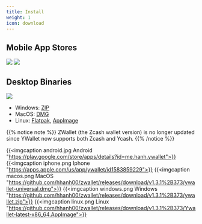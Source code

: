 ```yaml
---
title: Install
weight: 1
icon: download
---
```


## Mobile App Stores

<a href="https://play.google.com/store/apps/details?id=me.hanh.ywallet"><img class="download-badge" src="../google-store-badge.svg"></a>
<a href="https://apps.apple.com/us/app/ywallet/id1583859229"><img class="download-badge" src="../apple-store-badge.svg"></a>

## Desktop Binaries
<a href="https://www.microsoft.com/en-us/p/ywallet/9pjz924hs2s6"><img class="download-badge" src="../microsoft-store-badge.svg"></a>
- Windows: [ZIP](https://github.com/hhanh00/zwallet/releases/download/v1.3.1%2B373/ywallet.zip)
- MacOS: [DMG](https://github.com/hhanh00/zwallet/releases/download/v1.3.1%2B373/ywallet-universal.dmg)
- Linux: [Flatpak](https://github.com/hhanh00/zwallet/releases/download/v1.3.1%2B373/ywallet.flatpak),
[AppImage](https://github.com/hhanh00/zwallet/releases/download/v1.3.1%2B373/Ywallet-latest-x86_64.AppImage)

{{% notice note %}}
ZWallet (the Zcash wallet version) is no longer updated since YWallet now supports both Zcash and Ycash. 
{{% /notice %}} 

{{<imgcaption android.jpg Android "https://play.google.com/store/apps/details?id=me.hanh.ywallet">}}
{{<imgcaption iphone.png Iphone "https://apps.apple.com/us/app/ywallet/id1583859229">}}
{{<imgcaption macos.png MacOS "https://github.com/hhanh00/zwallet/releases/download/v1.3.1%2B373/ywallet-universal.dmg">}}
{{<imgcaption windows.png Windows "https://github.com/hhanh00/zwallet/releases/download/v1.3.1%2B373/ywallet.zip">}}
{{<imgcaption linux.png Linux "https://github.com/hhanh00/zwallet/releases/download/v1.3.1%2B373/Ywallet-latest-x86_64.AppImage">}}

